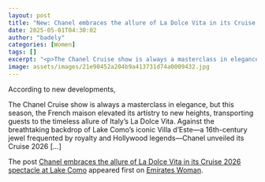 ```yaml
---
layout: post
title: "New: Chanel embraces the allure of La Dolce Vita in its Cruise 2026 spectacle at Lake Como"
date: 2025-05-01T04:30:02
author: "badely"
categories: [Women]
tags: []
excerpt: "<p>The Chanel Cruise show is always a masterclass in elegance, but this season, the French maison elevated its artistry to new heights, transporting g"
image: assets/images/21e90452a204b9a413731d74a0009432.jpg
---
```


According to new developments, <p>The Chanel Cruise show is always a masterclass in elegance, but this season, the French maison elevated its artistry to new heights, transporting guests to the timeless allure of Italy’s La Dolce Vita. Against the breathtaking backdrop of Lake Como’s iconic Villa d’Este—a 16th-century jewel frequented by royalty and Hollywood legends—Chanel unveiled its Cruise 2026 [&#8230;]</p>
<p>The post <a href="https://emirateswoman.com/chanel-cruise-2026-lake-como/" rel="nofollow">Chanel embraces the allure of La Dolce Vita in its Cruise 2026 spectacle at Lake Como</a> appeared first on <a href="https://emirateswoman.com" rel="nofollow">Emirates Woman</a>.</p>

